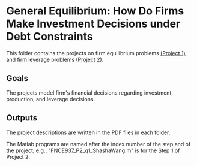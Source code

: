 # General Equilibrium: How Do Firms Make Investment Decisions under Debt Constraints

This folder contains the projects on firm equilibrium problems [(Project 1)](https://github.com/wangshasha111/Finance_937_joal_firms_equilibrium_leverage/tree/master/Project1_Firms_equilibrium) and firm leverage problems [(Project 2)](https://github.com/wangshasha111/Finance_937_joal_firms_equilibrium_leverage/tree/master/Project2_Leverage).

## Goals
The projects model firm's financial decisions regarding investment, production, and leverage decisions. 

## Outputs
The project descriptions are written in the PDF files in each folder.

The Matlab programs are named after the index number of the step and of the project, e.g., "FNCE937_P2_q1_ShashaWang.m" is for the Step 1 of Project 2.






